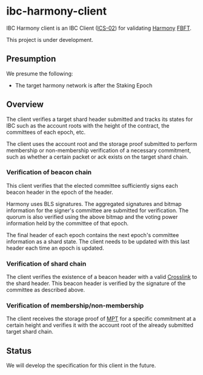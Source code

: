 # ibc-harmony-client

IBC Harmony client is an IBC Client ([ICS-02](https://www.harmony.one/)) for validating [Harmony](https://www.harmony.one/) [FBFT](https://docs.harmony.one/home/general/technology/consensus).

This project is under development.

## Presumption

We presume the following:

- The target harmony network is after the Staking Epoch

## Overview

The client verifies a target shard header submitted and tracks its states for IBC such as the account roots with the height of the contract, the committees of each epoch, etc.

The client uses the account root and the storage proof submitted to perform membership or non-membership verification of a necessary commitment, such as whether a certain packet or ack exists on the target shard chain.

### Verification of beacon chain

This client verifies that the elected committee sufficiently signs each beacon header in the epoch of the header.

Harmony uses BLS signatures. The aggregated signatures and bitmap information for the signer's committee are submitted for verification. The quorum is also verified using the above bitmap and the voting power information held by the committee of that epoch.


The final header of each epoch contains the next epoch's committee information as a shard state. The client needs to be updated with this last header each time an epoch is updated.

### Verification of shard chain

The client verifies the existence of a beacon header with a valid [Crosslink](https://docs.harmony.one/home/general/technology/sharding#crosslinks) to the shard header.
This beacon header is verified by the signature of the committee as described above.

### Verification of membership/non-membership

The client receives the storage proof of [MPT](https://ethereum.org/en/developers/docs/data-structures-and-encoding/patricia-merkle-trie/) for a specific commitment at a certain height and verifies it with the account root of the already submitted target shard chain.

## Status

We will develop the specification for this client in the future.
